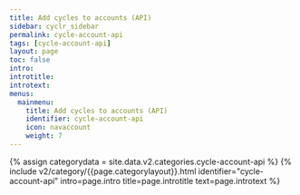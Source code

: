 ```yaml
---
title: Add cycles to accounts (API)
sidebar: cyclr_sidebar
permalink: cycle-account-api
tags: [cycle-account-api]
layout: page
toc: false
intro: 
introtitle: 
introtext: 
menus:
  mainmenu:
    title: Add cycles to accounts (API)
    identifier: cycle-account-api
    icon: navaccount
    weight: 7
---
```

{% assign categorydata = site.data.v2.categories.cycle-account-api %}
{% include v2/category/{{page.categorylayout}}.html identifier="cycle-account-api" intro=page.intro title=page.introtitle text=page.introtext %}

